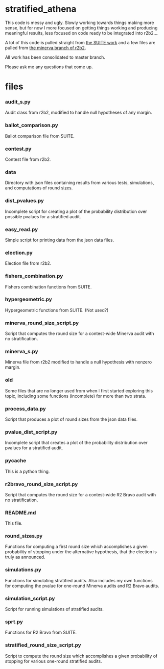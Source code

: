 # stratified_athena

This code is messy and ugly. Slowly working towards things making more sense, but for now I more focused on getting things working and producing meaningful results, less focused on code ready to be integrated into r2b2....

A lot of this code is pulled straight from [the SUITE work](https://github.com/pbstark/CORLA18/tree/master/code) and a few files are pulled from [the minerva branch of r2b2](https://github.com/gwexploratoryaudits/r2b2/tree/minerva).

All work has been consolidated to master branch.

Please ask me any questions that come up.

# files
###  audit_s.py
Audit class from r2b2, modified to handle null hypotheses of any margin. 

### ballot_comparison.py
Ballot comparison file from SUITE.

### contest.py
Contest file from r2b2.

### data
Directory with json files containing results from various tests, simulations, and computations of round sizes.

### dist_pvalues.py
Incomplete script for creating a plot of the probability distribution over possible pvalues for a stratified audit.

### easy_read.py
Simple script for printing data from the json data files.

### election.py
Election file from r2b2.

### fishers_combination.py
Fishers combination functions from SUITE.

### hypergeometric.py
Hypergeometric functions from SUITE. (Not used?)

### minerva_round_size_script.py
Script that computes the round size for a contest-wide Minerva audit with no stratification.

### minerva_s.py
Minerva file from r2b2 modified to handle a null hypothesis with nonzero margin.

### old
Some files that are no longer used from when I first started exploring this topic, including some functions (incomplete) for more than two strata.

### process_data.py
Script that produces a plot of round sizes from the json data files.

### pvalue_dist_script.py
Incomplete script that creates a plot of the probability distribution over pvalues for a stratified audit.

### __pycache__
This is a python thing.

### r2bravo_round_size_script.py
Script that computes the round size for a contest-wide R2 Bravo audit with no stratification.

### README.md
This file.

### round_sizes.py
Functions for computing a first round size which accomplishes a given probability of stopping under the alternative hypothesis, that the election is truly as announced.

### simulations.py
Functions for simulating stratified audits. Also includes my own functions for computing the pvalue for one-round Minerva audits and R2 Bravo audits.

### simulation_script.py
Script for running simulations of stratified audits.

### sprt.py
Functions for R2 Bravo from SUITE.

### stratified_round_size_script.py
Script to compute the round size which accomplishes a given probability of stopping for various one-round stratified audits.

